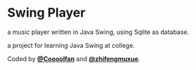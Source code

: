 # Swing Player
a music player written in Java Swing, using Sqlite as database. 

a project for learning Java Swing at college. 

Coded by [**@Coooolfan**](https://github.com/Coooolfan) and [**@zhifengmuxue**](https://github.com/zhifengmuxue). 